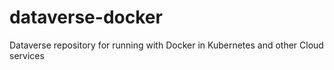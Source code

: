 # dataverse-docker
Dataverse repository for running with Docker in Kubernetes and other Cloud services
